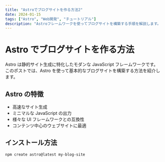 ```yaml
---
title: "Astroでブログサイトを作る方法2"
date: 2024-01-15
tags: ["Astro", "Web開発", "チュートリアル"]
description: "Astroフレームワークを使ってブログサイトを構築する手順を解説します。"
---
```


# Astro でブログサイトを作る方法

Astro は静的サイト生成に特化したモダンな JavaScript フレームワークです。このポストでは、Astro を使って基本的なブログサイトを構築する方法を紹介します。

## Astro の特徴

- 高速なサイト生成
- ミニマルな JavaScript の出力
- 様々な UI フレームワークとの互換性
- コンテンツ中心のウェブサイトに最適

## インストール方法

```bash
npm create astro@latest my-blog-site
```
